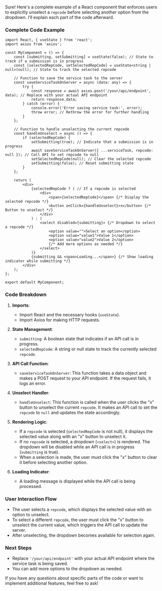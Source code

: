 Sure! Here's a complete example of a React component that enforces users to explicitly unselect a `repcode` before selecting another option from the dropdown. I’ll explain each part of the code afterward.

### Complete Code Example

```tsx
import React, { useState } from 'react';
import axios from 'axios';

const MyComponent = () => {
    const [submitting, setSubmitting] = useState(false); // State to track if a submission is in progress
    const [selectedRepCode, setSelectedRepCode] = useState<string | null>(null); // State to track the selected repcode

    // Function to save the service task to the server
    const saveServiceTaskOnServer = async (data: any) => {
        try {
            const response = await axios.post('/your/api/endpoint', data); // Replace with your actual API endpoint
            return response.data;
        } catch (error) {
            console.error('Error saving service task:', error);
            throw error; // Rethrow the error for further handling
        }
    };

    // Function to handle unselecting the current repcode
    const handleUnselect = async () => {
        if (selectedRepCode) {
            setSubmitting(true); // Indicate that a submission is in progress
            await saveServiceTaskOnServer({ ...serviceTask, repcode: null }); // Call API to set repcode to null
            setSelectedRepCode(null); // Clear the selected repcode
            setSubmitting(false); // Reset submitting state
        }
    };

    return (
        <div>
            {selectedRepCode ? ( // If a repcode is selected
                <div>
                    <span>{selectedRepCode}</span> {/* Display the selected repcode */}
                    <button onClick={handleUnselect}>x</button> {/* Button to unselect */}
                </div>
            ) : (
                <select disabled={submitting}> {/* Dropdown to select a repcode */}
                    <option value="">Select an option</option>
                    <option value="value1">Value 1</option>
                    <option value="value2">Value 2</option>
                    {/* Add more options as needed */}
                </select>
            )}
            {submitting && <span>Loading...</span>} {/* Show loading indicator while submitting */}
        </div>
    );
};

export default MyComponent;
```

### Code Breakdown

1. **Imports**:
   - Import React and the necessary hooks (`useState`).
   - Import Axios for making HTTP requests.

2. **State Management**:
   - `submitting`: A boolean state that indicates if an API call is in progress.
   - `selectedRepCode`: A string or null state to track the currently selected `repcode`.

3. **API Call Function**:
   - `saveServiceTaskOnServer`: This function takes a data object and makes a POST request to your API endpoint. If the request fails, it logs an error.

4. **Unselect Handler**:
   - `handleUnselect`: This function is called when the user clicks the "x" button to unselect the current `repcode`. It makes an API call to set the `repcode` to `null` and updates the state accordingly.

5. **Rendering Logic**:
   - If a `repcode` is selected (`selectedRepCode` is not null), it displays the selected value along with an "x" button to unselect it.
   - If no `repcode` is selected, a dropdown (`<select>`) is rendered. The dropdown will be disabled while an API call is in progress (`submitting` is true).
   - When a selection is made, the user must click the "x" button to clear it before selecting another option.

6. **Loading Indicator**:
   - A loading message is displayed while the API call is being processed.

### User Interaction Flow
- The user selects a `repcode`, which displays the selected value with an option to unselect.
- To select a different `repcode`, the user must click the "x" button to unselect the current value, which triggers the API call to update the server.
- After unselecting, the dropdown becomes available for selection again.

### Next Steps
- Replace `'/your/api/endpoint'` with your actual API endpoint where the service task is being saved.
- You can add more options to the dropdown as needed.

If you have any questions about specific parts of the code or want to implement additional features, feel free to ask!
